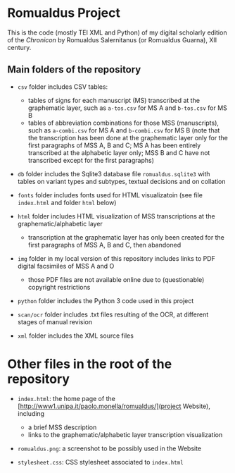# Romualdus Project

This is the code (mostly TEI XML and Python) of my digital scholarly edition of the _Chronicon_ by Romualdus Salernitanus (or Romualdus Guarna), XII century.


## Main folders of the repository

- `csv` folder includes CSV tables:
    - tables of signs for each manuscript (MS) transcribed at the graphematic layer, such as `a-tos.csv` for MS A and `b-tos.csv` for MS B
    - tables of abbreviation combinations for those MSS (manuscripts), such as `a-combi.csv` for MS A and `b-combi.csv` for MS B
    (note that the transcription has been done at the graphematic layer only for the first paragraphs of MSS A, B and C;
    MS A has been entirely transcribed at the alphabetic layer only; MSS B and C have not transcribed except for the first paragraphs)

- `db` folder includes the Sqlite3 database file `romualdus.sqlite3` with tables on variant types and subtypes, textual decisions and on collation

- `fonts` folder includes fonts used for HTML visualizatoin
    (see file `index.html` and folder `html` below)

- `html` folder includes HTML visualization of MSS transcriptions at the graphematic/alphabetic layer
    - transcription at the graphematic layer has only been created for the first paragraphs of MSS A, B and C, then abandoned
    
- `img` folder in my local version of this repository includes links to PDF digital facsimiles of MSS A and O
    - those PDF files are not available online due to (questionable) copyright restrictions
    
- `python` folder includes the Python 3 code used in this project

- `scan/ocr` folder includes .txt files resulting of the OCR, at different stages of manual revision

- `xml` folder includes the XML source files


# Other files in the root of the repository

- `index.html`: the home page of the [http://www1.unipa.it/paolo.monella/romualdus/](project Website), including
    - a brief MSS description
    - links to the graphematic/alphabetic layer transcription visualization
    
- `romualdus.png`: a screenshot to be possibly used in the Website

- `stylesheet.css`: CSS stylesheet associated to `index.html`